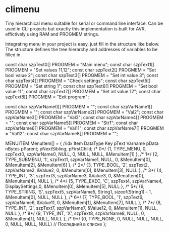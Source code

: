 # climenu
Tiny hierarchical menu suitable for serial or command line interface. Can be used in CLI projects but exactly this implementation is built for AVR, effictively using RAM and PROGMEM strings.

Integrating menu in your project is easy, just fill in the structure like below. The structure defines the tree hierarchy and addresses of variables to be filled in.

const char szpText0[] PROGMEM = "Main menu";
const char szpText1[] PROGMEM = "Set values 11,12";
const char szpText2[] PROGMEM = "Set bool value 2";
const char szpText3[] PROGMEM = "Set int value 3";
const char szpText4[] PROGMEM = "Check settings";
const char szpText5[] PROGMEM = "Set string 1";
const char szpText6[] PROGMEM = "Set bool value 11";
const char szpText7[] PROGMEM = "Set int value 12";
const char szpText8[] PROGMEM = "Exit program";

const char szpVarName0[] PROGMEM = "";
const char szpVarName1[] PROGMEM = "";
const char szpVarName2[] PROGMEM = "Val2";
const char szpVarName3[] PROGMEM = "Val3";
const char szpVarName4[] PROGMEM = "";
const char szpVarName5[] PROGMEM = "Str1";
const char szpVarName6[] PROGMEM = "Val11";
const char szpVarName7[] PROGMEM = "Val12";
const char szpVarName8[] PROGMEM = "";


MENUITEM MenuItem[] = 
{
//idx  Item DataType		Key	     pText		Varname		pData		nBytes					pParent;		pNextSibling;	pFirstChild;
/* 0*/	{1,	TYPE_MENU,		0,   szpText0,	szpVarName0,	NULL,		0,						NULL,			NULL,			&MenuItem[1]	},
/* 1*/	{2,	TYPE_SUBMENU,	'1', szpText1,	szpVarName1,	NULL,		0,						&MenuItem[0],	&MenuItem[2],	&MenuItem[6]	},
/* 2*/	{3,	TYPE_BOOL,		'2', szpText2,	szpVarName2,	&Value2,	0,						&MenuItem[0],	&MenuItem[3],   NULL            },
/* 3*/  {4, TYPE_INT,       '3', szpText3,	szpVarName3,	&Value3,    0,                      &MenuItem[0],   &MenuItem[4],   NULL            },
/* 4*/	{5,	TYPE_EXEC,		'C', szpText4,	szpVarName4,	DisplaySettings,0,					&MenuItem[0],   &MenuItem[5],   NULL            },
/* 5*/	{6,	TYPE_STRING,	'S', szpText5,	szpVarName5,	String1,	sizeof(String1) - 1,    &MenuItem[0],   NULL,           NULL            },
/* 6*/	{7,	TYPE_BOOL,		'1', szpText6,	szpVarName6,	&Value11,	0,                      &MenuItem[1],   &MenuItem[7],   NULL            },
/* 7*/	{8,	TYPE_INT,		'2', szpText7,	szpVarName7,	&Value12,	0,                      &MenuItem[1],   NULL,			NULL            },
/* 8*/	{9,	TYPE_INT,		'X', szpText8,	szpVarName8,	NULL,		0,                      &MenuItem[1],   NULL,			NULL            },
/* 9*/	{0,	TYPE_NONE,		0,		NULL,		NULL,		NULL,		0,						NULL,			NULL,			NULL} // Последний в списке
};
